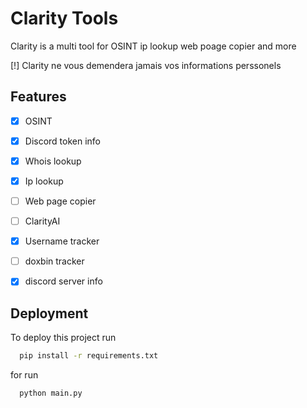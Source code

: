 
# Clarity Tools

Clarity is a multi tool for OSINT ip lookup web poage copier and more

[!] Clarity ne vous demendera jamais vos informations perssonels


## Features

- [x] OSINT
- [x] Discord token info
- [x] Whois lookup
- [X] Ip lookup
- [ ] Web page copier
- [ ] ClarityAI
- [x] Username tracker
- [ ] doxbin tracker
- [x] discord server info



## Deployment

To deploy this project run

```bash
  pip install -r requirements.txt
```

for run

```bash
  python main.py
```


